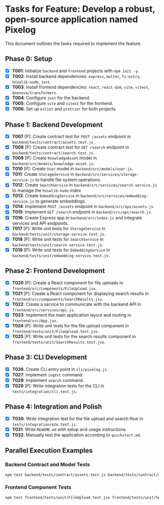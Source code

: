 # Tasks for Feature: Develop a robust, open-source application named Pixelog

This document outlines the tasks required to implement the feature.

## Phase 0: Setup

- [x] **T001**: Initialize `backend` and `frontend` projects with `npm init -y`.
- [x] **T002**: Install backend dependencies: `express`, `multer`, `fs-extra`, `hnswlib-node`, `jest`.
- [x] **T003**: Install frontend dependencies: `react`, `react-dom`, `vite`, `vitest`, `@xenova/transformers`.
- [x] **T004**: Configure `jest` for the backend.
- [x] **T005**: Configure `vite` and `vitest` for the frontend.
- [x] **T006**: Set up `eslint` and `prettier` for both projects.

## Phase 1: Backend Development

- [x] **T007** [P]: Create contract test for `POST /assets` endpoint in `backend/tests/contract/assets.test.js`.
- [x] **T008** [P]: Create contract test for `GET /search` endpoint in `backend/tests/contract/search.test.js`.
- [x] **T009** [P]: Create `KnowledgeAsset` model in `backend/src/models/knowledge-asset.js`.
- [x] **T010** [P]: Create `User` model in `backend/src/models/user.js`.
- [x] **T011**: Create `StorageService` in `backend/src/services/storage-service.js` to handle file system operations.
- [x] **T012**: Create `SearchService` in `backend/src/services/search-service.js` to manage the `hnswlib-node` index.
- [x] **T013**: Create `EmbeddingService` in `backend/src/services/embedding-service.js` to generate embeddings.
- [x] **T014**: Implement `POST /assets` endpoint in `backend/src/api/assets.js`.
- [x] **T015**: Implement `GET /search` endpoint in `backend/src/api/search.js`.
- [x] **T016**: Create Express app in `backend/src/index.js` and integrate services and API endpoints.
- [x] **T017** [P]: Write unit tests for `StorageService` in `backend/tests/unit/storage-service.test.js`.
- [x] **T018** [P]: Write unit tests for `SearchService` in `backend/tests/unit/search-service.test.js`.
- [x] **T019** [P]: Write unit tests for `EmbeddingService` in `backend/tests/unit/embedding-service.test.js`.

## Phase 2: Frontend Development

- [x] **T020** [P]: Create a React component for file uploads in `frontend/src/components/FileUpload.jsx`.
- [x] **T021** [P]: Create a React component for displaying search results in `frontend/src/components/SearchResults.jsx`.
- [x] **T022**: Create a service to communicate with the backend API in `frontend/src/services/api.js`.
- [x] **T023**: Implement the main application layout and routing in `frontend/src/App.jsx`.
- [x] **T024** [P]: Write unit tests for the file upload component in `frontend/tests/unit/FileUpload.test.jsx`.
- [x] **T025** [P]: Write unit tests for the search results component in `frontend/tests/unit/SearchResults.test.jsx`.

## Phase 3: CLI Development

- [x] **T026**: Create CLI entry point in `cli/pixelog.js`.
- [x] **T027**: Implement `ingest` command.
- [x] **T028**: Implement `search` command.
- [x] **T029** [P]: Write integration tests for the CLI in `tests/integration/cli.test.js`.

## Phase 4: Integration and Polish

- [x] **T030**: Write integration test for the file upload and search flow in `tests/integration/e2e.test.js`.
- [x] **T031**: Write `README.md` with setup and usage instructions.
- [x] **T032**: Manually test the application according to `quickstart.md`.

## Parallel Execution Examples

### Backend Contract and Model Tests

```bash
npm test backend/tests/contract/assets.test.js backend/tests/contract/search.test.js backend/src/models/knowledge-asset.js backend/src/models/user.js
```

### Frontend Component Tests

```bash
npm test frontend/tests/unit/FileUpload.test.jsx frontend/tests/unit/SearchResults.test.jsx
```
